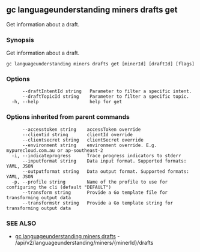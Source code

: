 ## gc languageunderstanding miners drafts get

Get information about a draft.

### Synopsis

Get information about a draft.

```
gc languageunderstanding miners drafts get [minerId] [draftId] [flags]
```

### Options

```
      --draftIntentId string   Parameter to filter a specific intent.
      --draftTopicId string    Parameter to filter a specific topic.
  -h, --help                   help for get
```

### Options inherited from parent commands

```
      --accesstoken string    accessToken override
      --clientid string       clientId override
      --clientsecret string   clientSecret override
      --environment string    environment override. E.g. mypurecloud.com.au or ap-southeast-2
  -i, --indicateprogress      Trace progress indicators to stderr
      --inputformat string    Data input format. Supported formats: YAML, JSON
      --outputformat string   Data output format. Supported formats: YAML, JSON
  -p, --profile string        Name of the profile to use for configuring the cli (default "DEFAULT")
      --transform string      Provide a Go template file for transforming output data
      --transformstr string   Provide a Go template string for transforming output data
```

### SEE ALSO

* [gc languageunderstanding miners drafts](gc_languageunderstanding_miners_drafts.html)	 - /api/v2/languageunderstanding/miners/{minerId}/drafts


